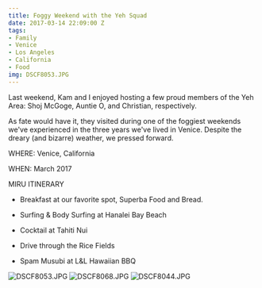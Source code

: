 ```yaml
---
title: Foggy Weekend with the Yeh Squad
date: 2017-03-14 22:09:00 Z
tags:
- Family
- Venice
- Los Angeles
- California
- Food
img: DSCF8053.JPG
---
```


Last weekend, Kam and I enjoyed hosting a few proud members of the Yeh Area: Shoj McGoge, Auntie O, and Christian, respectively.

As fate would have it, they visited during one of the foggiest weekends we've experienced in the three years we've lived in Venice. Despite the dreary (and bizarre) weather, we pressed forward.

WHERE: Venice, California

WHEN: March 2017

MIRU ITINERARY

* Breakfast at our favorite spot, Superba Food and Bread.

* Surfing & Body Surfing at Hanalei Bay Beach

* Cocktail at Tahiti Nui

* Drive through the Rice Fields

* Spam Musubi at L&L Hawaiian BBQ 

![DSCF8053.JPG](/uploads/DSCF8053.JPG)
![DSCF8068.JPG](/uploads/DSCF8068.JPG) 
![DSCF8044.JPG](/uploads/DSCF8044.JPG)

